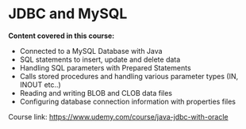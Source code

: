 # JDBC and MySQL

**Content covered in this course:**
* Connected to a MySQL Database with Java
* SQL statements to insert, update and delete data
* Handling SQL parameters with Prepared Statements
* Calls stored procedures and handling various parameter types (IN, INOUT etc..)
* Reading and writing BLOB and CLOB data files
* Configuring database connection information with properties files

Course link: https://www.udemy.com/course/java-jdbc-with-oracle
